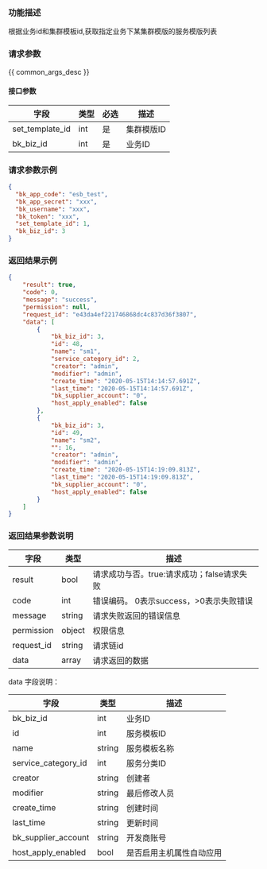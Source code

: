 ### 功能描述

根据业务id和集群模板id,获取指定业务下某集群模版的服务模版列表

### 请求参数

{{ common_args_desc }}

#### 接口参数

| 字段              | 类型  | 必选 | 描述     |
|-----------------|-----|----|--------|
| set_template_id | int | 是  | 集群模版ID |
| bk_biz_id       | int | 是  | 业务ID   |

### 请求参数示例

```json
{
  "bk_app_code": "esb_test",
  "bk_app_secret": "xxx",
  "bk_username": "xxx",
  "bk_token": "xxx",
  "set_template_id": 1,
  "bk_biz_id": 3
}
```

### 返回结果示例

```json
{
    "result": true,
    "code": 0,
    "message": "success",
    "permission": null,
    "request_id": "e43da4ef221746868dc4c837d36f3807",
    "data": [
        {
            "bk_biz_id": 3,
            "id": 48,
            "name": "sm1",
            "service_category_id": 2,
            "creator": "admin",
            "modifier": "admin",
            "create_time": "2020-05-15T14:14:57.691Z",
            "last_time": "2020-05-15T14:14:57.691Z",
            "bk_supplier_account": "0",
            "host_apply_enabled": false
        },
        {
            "bk_biz_id": 3,
            "id": 49,
            "name": "sm2",
            "": 16,
            "creator": "admin",
            "modifier": "admin",
            "create_time": "2020-05-15T14:19:09.813Z",
            "last_time": "2020-05-15T14:19:09.813Z",
            "bk_supplier_account": "0",
            "host_apply_enabled": false
        }
    ]
}
```

### 返回结果参数说明

| 字段         | 类型     | 描述                         |
|------------|--------|----------------------------|
| result     | bool   | 请求成功与否。true:请求成功；false请求失败 |
| code       | int    | 错误编码。 0表示success，>0表示失败错误  |
| message    | string | 请求失败返回的错误信息                |
| permission | object | 权限信息                       |
| request_id | string | 请求链id                      |
| data       | array  | 请求返回的数据                    |

data 字段说明：

| 字段                  | 类型     | 描述           |
|---------------------|--------|--------------|
| bk_biz_id           | int    | 业务ID         |
| id                  | int    | 服务模板ID       |
| name                | string | 服务模板名称       |
| service_category_id | int    | 服务分类ID       |
| creator             | string | 创建者          |
| modifier            | string | 最后修改人员       |
| create_time         | string | 创建时间         |
| last_time           | string | 更新时间         |
| bk_supplier_account | string | 开发商账号        |
| host_apply_enabled  | bool   | 是否启用主机属性自动应用 |
